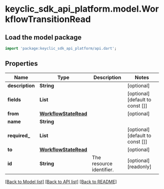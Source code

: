 # keyclic_sdk_api_platform.model.WorkflowTransitionRead

## Load the model package
```dart
import 'package:keyclic_sdk_api_platform/api.dart';
```

## Properties
Name | Type | Description | Notes
------------ | ------------- | ------------- | -------------
**description** | **String** |  | [optional] 
**fields** | **List<String>** |  | [optional] [default to const []]
**from** | [**WorkflowStateRead**](WorkflowStateRead.md) |  | [optional] 
**name** | **String** |  | 
**required_** | **List<String>** |  | [optional] [default to const []]
**to** | [**WorkflowStateRead**](WorkflowStateRead.md) |  | [optional] 
**id** | **String** | The resource identifier. | [optional] [readonly] 

[[Back to Model list]](../README.md#documentation-for-models) [[Back to API list]](../README.md#documentation-for-api-endpoints) [[Back to README]](../README.md)


